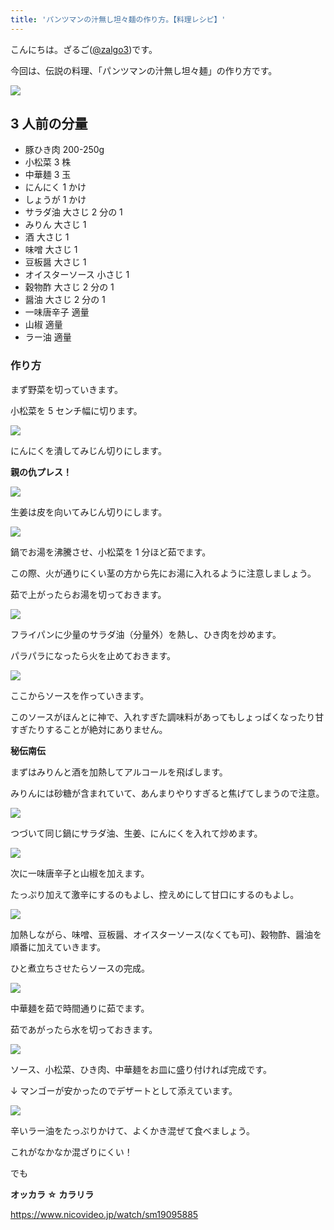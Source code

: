 ```yaml
---
title: 'パンツマンの汁無し坦々麺の作り方。【料理レシピ】'
---
```


こんにちは。ざるご([@zalgo3](https://twitter.com/zalgo3))です。

今回は、伝説の料理、「パンツマンの汁無し坦々麺」の作り方です。

![](tantanmen.jpg)

## 3 人前の分量

- 豚ひき肉 200-250g
- 小松菜 3 株
- 中華麺 3 玉
- にんにく 1 かけ
- しょうが 1 かけ
- サラダ油 大さじ 2 分の 1
- みりん 大さじ 1
- 酒 大さじ 1
- 味噌 大さじ 1
- 豆板醤 大さじ 1
- オイスターソース 小さじ 1
- 穀物酢 大さじ 2 分の 1
- 醤油 大さじ 2 分の 1
- 一味唐辛子 適量
- 山椒 適量
- ラー油 適量

### 作り方

まず野菜を切っていきます。

小松菜を 5 センチ幅に切ります。

![](komatsuna.jpg)

にんにくを潰してみじん切りにします。

**親の仇プレス！**

![](oyanokataki.jpg)

生姜は皮を向いてみじん切りにします。

![](ginger.jpg)

鍋でお湯を沸騰させ、小松菜を 1 分ほど茹でます。

この際、火が通りにくい茎の方から先にお湯に入れるように注意しましょう。

茹で上がったらお湯を切っておきます。

![](boil.jpg)

フライパンに少量のサラダ油（分量外）を熱し、ひき肉を炒めます。

パラパラになったら火を止めておきます。

![](mince.jpg)

ここからソースを作っていきます。

このソースがほんとに神で、入れすぎた調味料があってもしょっぱくなったり甘すぎたりすることが絶対にありません。

**秘伝南伝**

まずはみりんと酒を加熱してアルコールを飛ばします。

みりんには砂糖が含まれていて、あんまりやりすぎると焦げてしまうので注意。

![](nikiri.jpg)

つづいて同じ鍋にサラダ油、生姜、にんにくを入れて炒めます。

![](ginger-garlic.jpg)

次に一味唐辛子と山椒を加えます。

たっぷり加えて激辛にするのもよし、控えめにして甘口にするのもよし。

![](ichimi.jpg)

加熱しながら、味噌、豆板醤、オイスターソース(なくても可)、穀物酢、醤油を順番に加えていきます。

ひと煮立ちさせたらソースの完成。

![](tare)

中華麺を茹で時間通りに茹でます。

茹であがったら水を切っておきます。

![](noodle.jpg)

ソース、小松菜、ひき肉、中華麺をお皿に盛り付ければ完成です。

↓ マンゴーが安かったのでデザートとして添えています。

![](tantanmen.jpg)

辛いラー油をたっぷりかけて、よくかき混ぜて食べましょう。

これがなかなか混ざりにくい！

でも

**オッカラ ☆ カラリラ**

https://www.nicovideo.jp/watch/sm19095885
